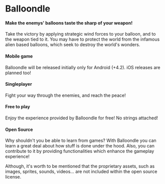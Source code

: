 # Balloondle
#### Make the enemys' balloons taste the sharp of your weapon!

Take the victory by applying strategic wind forces to your balloon, and to the weapon tied to it.
You may have to protect the world from the infamous alien based balloons, which seek to destroy the world's wonders.

#### Mobile game

Balloondle will be released initially only for Android (+4.2). iOS releases are planned too!

#### Singleplayer

Fight your way through the enemies, and reach the peace!

#### Free to play

Enjoy the experience provided by Balloondle for free! No strings attached!

#### Open Source

Why shouldn't you be able to learn from games? With Balloondle you can learn a great deal about how stuff is done under the hood. Also, you can contribute to it by providing functionalities which enhance the gameplay experience!

Although, it's worth to be mentioned that the proprietary assets, such as images, sprites, sounds, videos... are not included within the open source license.

